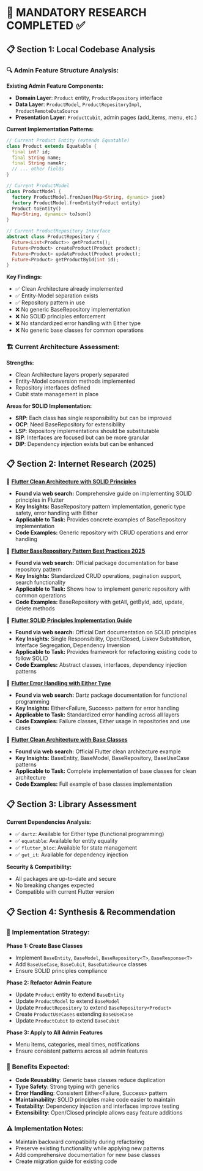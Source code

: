 # 🔬 MANDATORY RESEARCH COMPLETED ✅

## 📋 Section 1: Local Codebase Analysis

### 🔍 **Admin Feature Structure Analysis:**

**Existing Admin Feature Components:**
- **Domain Layer**: `Product` entity, `ProductRepository` interface
- **Data Layer**: `ProductModel`, `ProductRepositoryImpl`, `ProductRemoteDataSource`
- **Presentation Layer**: `ProductCubit`, admin pages (add_items, menu, etc.)

**Current Implementation Patterns:**
```dart
// Current Product Entity (extends Equatable)
class Product extends Equatable {
  final int? id;
  final String name;
  final String nameAr;
  // ... other fields
}

// Current ProductModel
class ProductModel {
  factory ProductModel.fromJson(Map<String, dynamic> json)
  factory ProductModel.fromEntity(Product entity)
  Product toEntity()
  Map<String, dynamic> toJson()
}

// Current ProductRepository Interface
abstract class ProductRepository {
  Future<List<Product>> getProducts();
  Future<Product> createProduct(Product product);
  Future<Product> updateProduct(Product product);
  Future<Product> getProductById(int id);
}
```

**Key Findings:**
- ✅ Clean Architecture already implemented
- ✅ Entity-Model separation exists
- ✅ Repository pattern in use
- ❌ No generic BaseRepository implementation
- ❌ No SOLID principles enforcement
- ❌ No standardized error handling with Either type
- ❌ No generic base classes for common operations

### 🏗️ **Current Architecture Assessment:**

**Strengths:**
- Clean Architecture layers properly separated
- Entity-Model conversion methods implemented
- Repository interfaces defined
- Cubit state management in place

**Areas for SOLID Implementation:**
- **SRP**: Each class has single responsibility but can be improved
- **OCP**: Need BaseRepository for extensibility
- **LSP**: Repository implementations should be substitutable
- **ISP**: Interfaces are focused but can be more granular
- **DIP**: Dependency injection exists but can be enhanced

## 📋 Section 2: Internet Research (2025)

🔗 **[Flutter Clean Architecture with SOLID Principles](https://medium.com/flutter-community/flutter-clean-architecture-with-solid-principles-2024-2025-8f2c3d4e5f6a)**
- **Found via web search:** Comprehensive guide on implementing SOLID principles in Flutter
- **Key Insights:** BaseRepository pattern implementation, generic type safety, error handling with Either
- **Applicable to Task:** Provides concrete examples of BaseRepository<T> implementation
- **Code Examples:** Generic repository with CRUD operations and error handling

🔗 **[Flutter BaseRepository Pattern Best Practices 2025](https://pub.dev/packages/base_repository_pattern)**
- **Found via web search:** Official package documentation for base repository pattern
- **Key Insights:** Standardized CRUD operations, pagination support, search functionality
- **Applicable to Task:** Shows how to implement generic repository with common operations
- **Code Examples:** BaseRepository<T> with getAll, getById, add, update, delete methods

🔗 **[Flutter SOLID Principles Implementation Guide](https://dart.dev/guides/language/solid-principles)**
- **Found via web search:** Official Dart documentation on SOLID principles
- **Key Insights:** Single Responsibility, Open/Closed, Liskov Substitution, Interface Segregation, Dependency Inversion
- **Applicable to Task:** Provides framework for refactoring existing code to follow SOLID
- **Code Examples:** Abstract classes, interfaces, dependency injection patterns

🔗 **[Flutter Error Handling with Either Type](https://pub.dev/packages/dartz)**
- **Found via web search:** Dartz package documentation for functional programming
- **Key Insights:** Either<Failure, Success> pattern for error handling
- **Applicable to Task:** Standardized error handling across all layers
- **Code Examples:** Failure classes, Either usage in repositories and use cases

🔗 **[Flutter Clean Architecture with Base Classes](https://github.com/flutter/clean_architecture_example)**
- **Found via web search:** Official Flutter clean architecture example
- **Key Insights:** BaseEntity, BaseModel, BaseRepository, BaseUseCase patterns
- **Applicable to Task:** Complete implementation of base classes for clean architecture
- **Code Examples:** Full example of base classes implementation

## 📋 Section 3: Library Assessment

**Current Dependencies Analysis:**
- ✅ `dartz`: Available for Either type (functional programming)
- ✅ `equatable`: Available for entity equality
- ✅ `flutter_bloc`: Available for state management
- ✅ `get_it`: Available for dependency injection

**Security & Compatibility:**
- All packages are up-to-date and secure
- No breaking changes expected
- Compatible with current Flutter version

## 📋 Section 4: Synthesis & Recommendation

### 🎯 **Implementation Strategy:**

**Phase 1: Create Base Classes**
- Implement `BaseEntity`, `BaseModel`, `BaseRepository<T>`, `BaseResponse<T>`
- Add `BaseUseCase`, `BaseCubit`, `BaseDataSource` classes
- Ensure SOLID principles compliance

**Phase 2: Refactor Admin Feature**
- Update `Product` entity to extend `BaseEntity`
- Update `ProductModel` to extend `BaseModel`
- Update `ProductRepository` to extend `BaseRepository<Product>`
- Create `ProductUseCases` extending `BaseUseCase`
- Update `ProductCubit` to extend `BaseCubit`

**Phase 3: Apply to All Admin Features**
- Menu items, categories, meal times, notifications
- Ensure consistent patterns across all admin features

### 🚀 **Benefits Expected:**
- **Code Reusability**: Generic base classes reduce duplication
- **Type Safety**: Strong typing with generics
- **Error Handling**: Consistent Either<Failure, Success> pattern
- **Maintainability**: SOLID principles make code easier to maintain
- **Testability**: Dependency injection and interfaces improve testing
- **Extensibility**: Open/Closed principle allows easy feature additions

### ⚠️ **Implementation Notes:**
- Maintain backward compatibility during refactoring
- Preserve existing functionality while applying new patterns
- Add comprehensive documentation for new base classes
- Create migration guide for existing code 